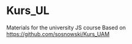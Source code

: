 Kurs_UL
========

Materials for the university JS course
Based on https://github.com/sosnowski/Kurs_UAM